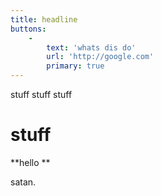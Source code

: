 ```yaml
---
title: headline
buttons:
    -
        text: 'whats dis do'
        url: 'http://google.com'
        primary: true
---
```


stuff stuff stuff

# stuff
**hello **

satan.

